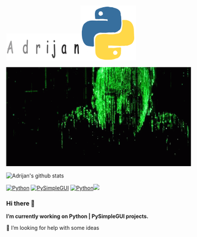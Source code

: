 ![Adrijan](9.gif)![Python](giphy.gif)


![Adrijan](ten.gif)


![Adrijan's github stats](https://github-readme-stats.vercel.app/api?username=adrijano&show_icons=true)



 

[![Python](https://img.shields.io/pypi/pyversions/py)](https://www.python.org/downloads/)  [![PySimpleGUI](https://img.shields.io/badge/PySimpleGUI-4.29.0-blue)](https://pysimplegui.readthedocs.io/en/latest/)  [![Python](https://img.shields.io/badge/facebook-adrijan-blue)](https://www.facebook.com/adrijan.petek.750/)![](https://komarev.com/ghpvc/?username=adrijano)

### Hi there 👋

**I’m currently working on Python | PySimpleGUI projects.**

🤔 I’m looking for help with some ideas


<!--
**adrijano/adrijano** is a ✨ _special_ ✨ repository because its `README.md` (this file) appears on your GitHub profile.

Here are some ideas to get you started:

- 🔭 I’m currently working on ...
- 🌱 I’m currently learning ...
- 👯 I’m looking to collaborate on ...
- 🤔 I’m looking for help with ...
- 💬 Ask me about ...
- 📫 How to reach me: ...
- 😄 Pronouns: ...
- ⚡ Fun fact: ...
-->
